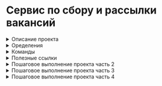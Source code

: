 # Сервис по сбору и рассылки вакансий

<details>
<summary>Описание проекта</summary>

### Научимся
- как скрапить данные с сайтов
- как работает Django и как работают его компонеты между собой
- запускать процессы вне Django
- пользоваться бибилиотеками `requests` и `beautiful soup`
- для оформления интерфейса воспользуемся [Bootstrap](https://getbootstrap.com/)
- разместим наш сайт на сервисе [heroku](https://www.heroku.com/) чтобы он был виден всем

### IDE
- Vs code (Python от Microsofft и Djaneiro - Django Snippets)
- Pycharm

### Полезное
- [Обучающий видеокурс на Udemy.com](https://www.udemy.com/course/site-on-django-3/)
- [Код](https://github.com/olegJF/scraping_service)
</details>

<details>
<summary>Оределения</summary>

- `QuerySet` - список объектов заданной модели. QuerySet позволяет читать данные из базы данных, фильтровать и изменять их порядок.
- `ORM` (англ. Object-Relational Mapping, рус. объектно-реляционное отображение, или преобразование) — технология программирования, которая связывает базы данных с концепциями объектно-ориентированных языков программирования, создавая «виртуальную объектную базу данных»... т.е. ORM — прослойка между базой данных и кодом который пишет программист, которая позволяет созданые в программе объекты складывать/получать в/из бд.
- `Bootstrap` — это открытый и бесплатный фреймворк, который используется веб-разработчиками для быстрой вёрстки адаптивных дизайнов сайтов и веб-приложений. Включает в себя HTML- и CSS шаблоны оформления для типографики, веб форм, кнопок, меток, блоков навигации и прочих компонентов веб-интерфейса, включая JavaScript расширения.


</details>

<details>
<summary>Команды</summary>

### Виртульное окружение
- `python3.10 -m venv venv` - установка venv
- `source venv/bin/activate` - запуск venv
- `pip install --upgrade pip` - обновляем pip
- `pip freeze` - просмотр установеленных бибилиотек в venv
- `deactivate` - выход из venv
- `pip3 freeze > requirements.txt` - запись установленных библиотек из venv в txt файл
- `pip install -r requirements.txt`- установка всех требуемыех библиотек в venv
### Команды git
- `git reset HEAD` - отменить последний `add`
- `git reset --hard` - сбросить все изменения до последнего комита (может привести к потере результатов работы)
### Установка и запуск Django
- `pip install django` - установка последней версии django (в качестве бибилиотеки)
- `pip install requests` - установка библиотеки requests
- `python manage.py makemigrations` - создаем миргации (будущие таблицы в БД)
- `python manage.py migrate` - запуск миграций (базовые настройки для БД)
- `django-admin startproject <name_project> .` - установка django (в качестве приложения)
- `python manage.py startapp <name_project> .` - установка django (в качестве приложения)
- `python manage.py createsuperuser` - создание суперюзера
- `python manage.py runserver` - запуск проекта в браузере `http://127.0.0.1:8000/`
- `python manage.py shell` - запуск интерпретатора, который работает с внутренней структоурой django и базой данных
- `python manage.py dumpdata scraping  > <file_name>.json` - сохранение базы даннх в `json` формат (в одну строку)
- `manage.py dumpdata --indent 2 scraping  > <file_name>.json` - сохранение базы даннх в более удобный для чтения `json` формат
- `python manage.py loaddata <file_name>.json` - загрузка бд из `json` файла
- `pip install ipython` - установка ipython (прокаченный интерпретатора), который работает с внутренней структоурой django и базой данных
</details>
<details>
<summary>Полезные ссылки</summary>

## Полезные ссылки
- [gitignore.io](https://www.toptal.com/developers/gitignore/) - генерирует удобные `.gitignore` файлы для нашего проекта
- [Django](https://www.djangoproject.com/) - официальная документация
- [Django fun](https://django.fun/) - документация на русском
- [bootstrap color](https://getbootstrap.com/docs/5.2/customize/color/#theme-colors) - цветовая палитра bootstrap
- [MATERIAL DESIGN color](https://m2.material.io/design/color/the-color-system.html#tools-for-picking-colors) - цветовая палитра MD

</details>
<details>
<summary>Пошаговое выполнение проекта часть 2</summary>

- `001` Схема работы джанга и его компонентов
<img width="1615" alt="image" src="https://user-images.githubusercontent.com/58044383/206925171-dbd04e9f-4456-4301-b852-f20cc8bc8925.png">

- `003` Перевел админку на русский
<img width="1262" alt="image" src="https://user-images.githubusercontent.com/58044383/206928854-10938b5d-58b6-42bb-86b6-99957e4205c8.png">

- `004` Подключил страницу `/home`
<img width="338" alt="image" src="https://user-images.githubusercontent.com/58044383/207385563-3a193cd2-e2ff-4754-99c8-cb15f3a5aaca.png">

- `005` Добавил текущую дату на страницу `/home`
<img width="400" alt="image" src="https://user-images.githubusercontent.com/58044383/207696337-bfdc0b17-a5bc-4994-b9e5-0a17aad106e9.png">

- `008` Создание миграций - таблички `City` в БД
<img width="708" alt="image" src="https://user-images.githubusercontent.com/58044383/207704015-c049f59e-7913-43de-9d0d-29ea812be8e1.png">

- `008` Вывел таблицу `City` `/admin` + название городов выглядят как они есть
<img width="1208" alt="image" src="https://user-images.githubusercontent.com/58044383/207709105-53b5ac51-0fa6-42bd-b684-223d53e22f95.png">

- `010` - Создал в БД таблицу `Language` (подключаются через миграции)
<img width="860" alt="image" src="https://user-images.githubusercontent.com/58044383/207958323-64aabf8a-70e0-4a24-b39b-ee96e5effe6f.png">
<img width="1143" alt="image" src="https://user-images.githubusercontent.com/58044383/207958624-7997aea5-b180-4fff-9b6c-6f930dc73508.png">

- `013` - Создал в БД таблицу `Vacancy` (подключаются через миграции)
<img width="706" alt="image" src="https://user-images.githubusercontent.com/58044383/208195341-cb7df05b-bde3-44d5-a2ba-0104ac81b25b.png">
<img width="1167" alt="image" src="https://user-images.githubusercontent.com/58044383/208195443-0061f077-9b71-4a0a-803f-808a7e852c76.png">

- `014` - Создание записей в БД через внутренний интерпретатор - кварисет
<img width="1305" alt="image" src="https://user-images.githubusercontent.com/58044383/208277153-06f5f299-0c15-457b-a298-9829aefb1b42.png">
<img width="1130" alt="image" src="https://user-images.githubusercontent.com/58044383/208276215-8d831e52-af52-49f1-bb54-0ce9ce019502.png">

- `015` - Объясняет QuerySet
- `018` - Подключил bootstrap, на стр `home` вывел из БД назване вакансии, url и ее описание
<img width="1057" alt="image" src="https://user-images.githubusercontent.com/58044383/208319970-abd5df50-c3ca-4481-a9c8-b6ae8ab6783d.png">

- `020` - Сделал шапку, вложил вакансии в красивые формочки, середина вложена в контейнер, т.е. расположена строго по центру.
<img width="1046" alt="image" src="https://user-images.githubusercontent.com/58044383/208492639-405ac281-bf78-4e16-95d6-9a37d1eba99e.png">

- `021` - Работа с `Live Tebplates` в `PyCharm`
- `021` - Добавил к описанию город, язык и дату появления объявления.
<img width="1197" alt="image" src="https://user-images.githubusercontent.com/58044383/208549969-3993c778-4875-417e-bc6c-8f017bf57bab.png">
</details>

<details>
<summary>Пошаговое выполнение проекта часть 3</summary>

- `001` - Разместил окошки ввода города и языка
- В командной строке происходит поиск по введеным параметрам
<img width="620" alt="image" src="https://user-images.githubusercontent.com/58044383/208749889-94657010-6260-43e2-be28-cfc0bfd3f517.png">

- `003` - С помощью форм Django поменял окошки
<img width="419" alt="image" src="https://user-images.githubusercontent.com/58044383/208787427-f9a66e54-9026-4e84-ac09-0e5d6be95678.png">

- `004` - Наведение красоты - поменял окошки и кнопку
<img width="691" alt="image" src="https://user-images.githubusercontent.com/58044383/208990727-68fe767f-19a2-4219-8f34-3f5d28d07ebe.png">

- `005` - Выравнивание кнопок по центру
<img width="862" alt="image" src="https://user-images.githubusercontent.com/58044383/208997138-6181a255-309e-4955-a77c-9d878c35f074.png">
</details>

<details>
<summary>Пошаговое выполнение проекта часть 4</summary>

- `001` - Лекция об юзераз и абстрактных юзерах
- `002` - Создали новое приложение `accounts` для авторизиции и переопределения [юзеров](https://docs.djangoproject.com/en/3.0/topics/auth/customizing/#a-full-example)
- `003` - Сохранили базу данный в `json` формат
- `004` - Удаление старой базы `db.sqlite3`, удаление файлов и папки `scraping/migrations`, кроме файла `__init__.py`, создание новой бд и новых миграций
<img width="820" alt="image" src="https://user-images.githubusercontent.com/58044383/209208852-77da0140-fa95-4e10-b269-1691e65a6b14.png">
<img width="1357" alt="image" src="https://user-images.githubusercontent.com/58044383/209210717-18158b07-417f-4a32-95ef-be9e094f14b4.png">
</details>
